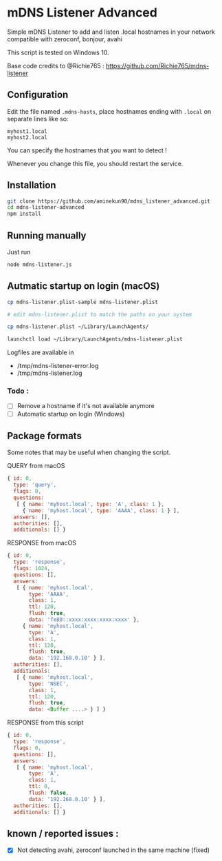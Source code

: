 # mDNS Listener Advanced

Simple mDNS Listener to add and listen .local hostnames in your network compatible with zeroconf, bonjour, avahi

This script is tested on Windows 10.

Base code credits to @Richie765 : https://github.com/Richie765/mdns-listener

## Configuration

Edit the file named `.mdns-hosts`, place hostnames ending with `.local` on separate lines like so:

```
myhost1.local
myhost2.local
```

You can specify the hostnames that you want to detect !

Whenever you change this file, you should restart the service.

## Installation

```bash
git clone https://github.com/aminekun90/mdns_listener_advanced.git
cd mdns-listener-advanced
npm install
```

## Running manually

Just run

```bash
node mdns-listener.js
```

## Autmatic startup on login (macOS)

```bash
cp mdns-listener.plist-sample mdns-listener.plist

# edit mdns-listener.plist to match the paths on your system

cp mdns-listener.plist ~/Library/LaunchAgents/

launchctl load ~/Library/LaunchAgents/mdns-listener.plist
```

Logfiles are available in

- /tmp/mdns-listener-error.log
- /tmp/mdns-listener.log

### Todo :

- [ ] Remove a hostname if it's not available anymore
- [ ] Automatic startup on login (Windows)

## Package formats

Some notes that may be useful when changing the script.

QUERY from macOS

```javascript
{ id: 0,
  type: 'query',
  flags: 0,
  questions:
   [ { name: 'myhost.local', type: 'A', class: 1 },
     { name: 'myhost.local', type: 'AAAA', class: 1 } ],
  answers: [],
  authorities: [],
  additionals: [] }
```

RESPONSE from macOS

```javascript
{ id: 0,
  type: 'response',
  flags: 1024,
  questions: [],
  answers:
   [ { name: 'myhost.local',
       type: 'AAAA',
       class: 1,
       ttl: 120,
       flush: true,
       data: 'fe80::xxxx:xxxx:xxxx:xxxx' },
     { name: 'myhost.local',
       type: 'A',
       class: 1,
       ttl: 120,
       flush: true,
       data: '192.168.0.10' } ],
  authorities: [],
  additionals:
   [ { name: 'myhost.local',
       type: 'NSEC',
       class: 1,
       ttl: 120,
       flush: true,
       data: <Buffer ....> } ] }
```

RESPONSE from this script

```javascript
{ id: 0,
  type: 'response',
  flags: 0,
  questions: [],
  answers:
   [ { name: 'myhost.local',
       type: 'A',
       class: 1,
       ttl: 0,
       flush: false,
       data: '192.168.0.10' } ],
  authorities: [],
  additionals: [] }
```

## known / reported issues :

- [x] Not detecting avahi, zeroconf launched in the same machine (fixed)
